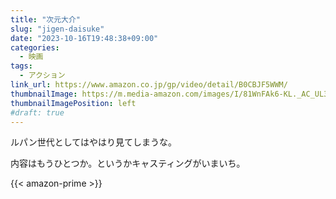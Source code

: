 ```yaml
---
title: "次元大介"
slug: "jigen-daisuke"
date: "2023-10-16T19:48:38+09:00"
categories:
  - 映画
tags:
  - アクション
link_url: https://www.amazon.co.jp/gp/video/detail/B0CBJF5WWM/
thumbnailImage: https://m.media-amazon.com/images/I/81WnFAk6-KL._AC_UL320_.jpg
thumbnailImagePosition: left
#draft: true
---
```

ルパン世代としてはやはり見てしまうな。
<!--more-->
内容はもうひとつか。というかキャスティングがいまいち。

{{< amazon-prime >}}
